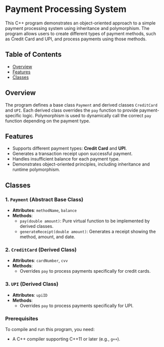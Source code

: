 # Payment Processing System

This C++ program demonstrates an object-oriented approach to a simple payment processing system using inheritance and polymorphism. The program allows users to create different types of payment methods, such as Credit Card and UPI, and process payments using those methods.

## Table of Contents
- [Overview](#overview)
- [Features](#features)
- [Classes](#classes)


## Overview

The program defines a base class `Payment` and derived classes `CreditCard` and `UPI`. Each derived class overrides the `pay` function to provide payment-specific logic. Polymorphism is used to dynamically call the correct `pay` function depending on the payment type.

## Features

- Supports different payment types: **Credit Card** and **UPI**.
- Generates a transaction receipt upon successful payment.
- Handles insufficient balance for each payment type.
- Demonstrates object-oriented principles, including inheritance and runtime polymorphism.

## Classes

### 1. `Payment` (Abstract Base Class)
   - **Attributes**: `methodName`, `balance`
   - **Methods**:
     - `pay(double amount)`: Pure virtual function to be implemented by derived classes.
     - `generateReceipt(double amount)`: Generates a receipt showing the method, amount, and date.

### 2. `CreditCard` (Derived Class)
   - **Attributes**: `cardNumber`, `cvv`
   - **Methods**:
     - Overrides `pay` to process payments specifically for credit cards.

### 3. `UPI` (Derived Class)
   - **Attributes**: `upiID`
   - **Methods**:
     - Overrides `pay` to process payments specifically for UPI.

### Prerequisites

To compile and run this program, you need:
- A C++ compiler supporting C++11 or later (e.g., `g++`).




